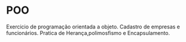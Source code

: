 # POO
Exercicio de programação orientada a objeto. Cadastro de empresas e funcionários. Pratica de Herança,polimosfismo e Encapsulamento. 
